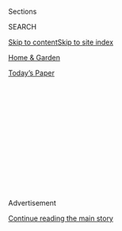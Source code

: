 <div id="app">

<div>

<div>

<div>

<div class="NYTAppHideMasthead css-1q2w90k e1suatyy0">

<div class="section css-ui9rw0 e1suatyy2">

<div class="css-eph4ug er09x8g0">

<div class="css-6n7j50">

</div>

<span class="css-1dv1kvn">Sections</span>

<div class="css-10488qs">

<span class="css-1dv1kvn">SEARCH</span>

</div>

[Skip to content](#site-content)[Skip to site index](#site-index)

</div>

<div id="masthead-section-label" class="css-1wr3we4 eaxe0e00">

[Home & Garden](https://www.nytimes.com/pages/garden/index.html)

</div>

<div class="css-10698na e1huz5gh0">

</div>

</div>

<div id="masthead-bar-one" class="section hasLinks css-15hmgas e1csuq9d3">

<div class="css-uqyvli e1csuq9d0">

</div>

<div class="css-1uqjmks e1csuq9d1">

</div>

<div class="css-9e9ivx">

[](https://myaccount.nytimes.com/auth/login?response_type=cookie&client_id=vi)

</div>

<div class="css-1bvtpon e1csuq9d2">

[Today’s Paper](https://www.nytimes.com/section/todayspaper)

</div>

</div>

</div>

</div>

<div data-aria-hidden="false">

<div id="site-content" role="main">

<div>

<div class="css-1aor85t" style="opacity:0.000000001;z-index:-1;visibility:hidden">

<div class="css-1hqnpie">

<div class="css-epjblv">

<span class="css-17xtcya">[Home &
Garden](/pages/garden/index.html)</span><span class="css-x15j1o">|</span><span class="css-fwqvlz">Pssst\!
Serendipity's Chocolate Secret</span>

</div>

<div class="css-k008qs">

<div class="css-1iwv8en">

<span class="css-18z7m18"></span>

<div>

</div>

</div>

<span class="css-1n6z4y">https://nyti.ms/29dJhXZ</span>

<div class="css-1705lsu">

<div class="css-4xjgmj">

<div class="css-4skfbu" role="toolbar" data-aria-label="Social Media Share buttons, Save button, and Comments Panel with current comment count" data-testid="share-tools">

  - 
  - 
  - 
  - 
    
    <div class="css-6n7j50">
    
    </div>

  - 

</div>

</div>

</div>

</div>

</div>

</div>

<div id="NYT_TOP_BANNER_REGION" class="css-13pd83m">

</div>

<div id="top-wrapper" class="css-1sy8kpn">

<div id="top-slug" class="css-l9onyx">

Advertisement

</div>

[Continue reading the main story](#after-top)

<div class="ad top-wrapper" style="text-align:center;height:100%;display:block;min-height:250px">

<div id="top" class="place-ad" data-position="top" data-size-key="top">

</div>

</div>

<div id="after-top">

</div>

</div>

<div id="sponsor-wrapper" class="css-1hyfx7x">

<div id="sponsor-slug" class="css-19vbshk">

Supported by

</div>

[Continue reading the main story](#after-sponsor)

<div id="sponsor" class="ad sponsor-wrapper" style="text-align:center;height:100%;display:block">

</div>

<div id="after-sponsor">

</div>

</div>

<div class="css-1vkm6nb ehdk2mb0">

# Pssst\! Serendipity's Chocolate Secret

</div>

<div class="css-xt80pu e12qa4dv0">

<div class="css-18e8msd">

<div class="css-vp77d3 epjyd6m0">

<div class="css-1baulvz">

By [<span class="css-1baulvz last-byline" itemprop="name">James
Barron</span>](https://www.nytimes.com/by/james-barron)

</div>

</div>

  - Dec. 14, 1994

  - 
    
    <div class="css-4xjgmj">
    
    <div class="css-d8bdto" role="toolbar" data-aria-label="Social Media Share buttons, Save button, and Comments Panel with current comment count" data-testid="share-tools">
    
      - 
      - 
      - 
      - 
        
        <div class="css-6n7j50">
        
        </div>
    
      - 
    
    </div>
    
    </div>

</div>

</div>

<div class="section meteredContent css-1r7ky0e" name="articleBody" itemprop="articleBody">

<div class="css-j3uhc5">

<div class="css-1ve50l5">

<div class="css-1si6tjw">

<div class="css-p5jc4e">

![<span class="css-cnj6d5 e1z0qqy90" itemprop="copyrightHolder"><span class="css-1ly73wi e1tej78p0">Credit...</span><span><span>The
New York Times
Archives</span></span></span>](https://s1.nyt.com/timesmachine/pages/1/1994/12/14/105880_360W.png?quality=75&auto=webp&disable=upscale)

</div>

<div class="css-1s1pakw">

<div class="css-udpjq9">

See the article in its original context from  
December 14, 1994, <span>Section C,</span> Page
3<span class="css-iry6ay"></span>[Buy
Reprints](https://store.nytimes.com/collections/new-york-times-page-reprints?utm_source=nytimes&utm_medium=article-page&utm_campaign=reprints)

</div>

<div class="css-1nq039c">

[View on
timesmachine](http://timesmachine.nytimes.com/timesmachine/1994/12/14/105880.html)

</div>

<div class="css-1gus26i">

TimesMachine is an exclusive benefit for home delivery and digital
subscribers.

</div>

</div>

</div>

<div class="css-1mweozg">

<div class="css-14uxcda">

About the Archive

</div>

<div class="css-6hi8ev">

This is a digitized version of an article from The Times’s print
archive, before the start of online publication in 1996. To preserve
these articles as they originally appeared, The Times does not alter,
edit or update them.

</div>

<div class="css-6hi8ev">

Occasionally the digitization process introduces transcription errors or
other problems; we are continuing to work to improve these archived
versions.

</div>

</div>

</div>

</div>

<div class="css-1fanzo5 StoryBodyCompanionColumn">

<div class="css-53u6y8">

RIGHT there on page 152 of the just-released paperback version of "The
Serendipity Cookbook" is the secret recipe. The recipe that was censored
in the hardcover version, which came out four years ago. The recipe the
White House asked for more than 30 years ago but never got.

The recipe is for a chocoholic's fantasy, something called the frozen
hot chocolate blend. It is the essential element of one of the
diet-destroying confections that the whimsical restaurant Serendipity
has been serving beneath its bought-at-a-junkyard Tiffany lamps on the
Upper East Side for 40 years. The secret blend is then ladled over a
dozen imported chocolates, milk and crushed ice to make frozen hot
chocolate.

Serendipity's owner, Stephen Bruce, has a copyright on the recipe and a
trademark on the name of the frozen hot-chocolate blend, and has served
legal papers on restaurateurs who served imitations. So what is the
recipe doing in a cookbook? And a Serendipity cookbook, with Mr. Bruce
as an author?

"We struggled with that," acknowledged Debra Christie, the general
manager of Serendipity for 15 years.

</div>

</div>

<div class="css-1fanzo5 StoryBodyCompanionColumn">

<div class="css-53u6y8">

She said it was Mr. Bruce who had suggested the solution that lasted for
5,000 copies in the hardcover version, published by Wynwood Press: "
'Let's put it in, but let's censor it,' " she recalled him saying. "We
all said, 'Wonderful.' It would not be a complete book without it, but
we maintained the mystique."

Never mind that the recipe looked like a declassified F.B.I. dossier,
with CENSORED printed over the ingredients.

But this year, in preparing the paperback, the decision was made by the
new publisher, Citadel Press: no secrets. "We felt that to not list the
ingredients would be doing a disservice to buyers of the book," said Ben
Petrone, a spokesman for Citadel. "That was one of the conditions we
made for doing the book."

Mr. Bruce was resistant at first, Mr. Petrone said, but he added, "As
soon as we convinced him we could sell more books with the ingredients,
I believe he came around."

But even in its complete and unexpurgated form, Mr. Bruce said, the real
frozen hot chocolate could not be duplicated. "It will never come close
to what we serve," he said. "You can't get the same ingredients."

</div>

</div>

<div class="css-1fanzo5 StoryBodyCompanionColumn">

<div class="css-53u6y8">

Maybe you don't want to. Serendipity's recipes are almost anachronisms
-- high-calorie dishes like dark double-devil mousse and spiced chicken
flambe (in heavy cream sauce) in a low-fat age. The recipe for the
frozen hot chocolate blend calls for 11 kinds of chocolate, including
half-ounce portions of Belgian, French, Danish, Norwegian, Swedish and
German varieties. Many of the types are available at speciality stores,
but a cook would have to make several stops to get them. Some are
unknown even to the city's chocolate specialists.

Mr. Bruce said he had not been hurt by the trend toward lighter eating.
"People come here for an indulgent experience," he said. "We added
certain things to keep fresh with the menu: pasta, lemon chicken,
vegetarian dishes. But it's amazing how a formula created 40 years ago
remains."

The formula started when three young roommates decided to go commercial
with dishes they had been serving their friends at parties: Mr. Bruce,
Calvin L. Holt and Preston (Patch) Caradine. Mr. Bruce, who refuses to
say how old he is, is the sole survivor. Mr. Holt died in 1991 at 66.
Mr. Caradine, who left Serendipity after 15 years, died in July at 69.

Pooling $500 in 1954, they found a tiny storefront on East 58th Street
-- six tables, 15 seats, $550 a month -- and stumbled onto a look that
became so popular that Andy Warhol hired them to decorate his apartment.

Other people's castoffs became their quirky icons, and quickly became
valuable. Mr. Bruce said they were stuck for lighting until they
discovered a trove of Tiffany lamps in upstate New York. "People
considered them junk," he recalled. "We could consider them at all
because they were only $10 or $15 apiece." Now the tinted-glass-mosaic
lamps are valued at six-figure prices. The owners also brought in an
outsize clock from a meat market on Third Avenue and an espresso machine
from Little Italy.

Mr. Caradine came up with the restaurant's name from a crossword-puzzle
clue that referred to Horace Walpole's "Three Princes of Serendip,"
about a threesome with a knack for the unusual. The fledgling
restaurateurs got advice from the chef James Beard. And soon Mr. Bruce
was getting on-the-job training in celebrity sighting: Truman Capote.
Tennessee Williams. Gloria Vanderbilt once ordered 24 pink flower
arrangements that Mr. Bruce had to stay up all night to finish. "Very
pretty, very elegant, very G. V.," he said. There was the time that
Marilyn Monroe ("she always had chicken salad") came in wearing a man's
trench coat. "Suddenly my eyes popped out," Mr. Bruce said. "When she
crossed her legs, there was no skirt." And there was Andy Warhol.
Serendipity was Warhol's first art gallery, selling drawings for
department-store ads that the stores had rejected.

Celebrities still stop by the restaurant and shop, which moved to 225
East 60th Street in 1959 -- Cher, Candace Bergen, Tom Cruise. But
somehow, what stands out are frozen hot chocolates that date from a
generation ago. There was the time that Jacqueline Kennedy asked for the
recipe to serve at a White House gala. "We said we'd only do it if we
could make it," Mr. Bruce recalled. "We were declined."

</div>

</div>

<div class="css-1fanzo5 StoryBodyCompanionColumn">

<div class="css-53u6y8">

And Mr. Bruce recalls the frozen hot chocolate that he served to Grace
Kelly and Cary Grant after they had finished "To Catch a Thief." Almost
before Mr. Bruce had realized it, the unthinkable happened.

"He walked out without paying the bill," he said. "And at that
particular time, I needed every dollar I could get."

</div>

</div>

</div>

<div>

</div>

<div>

</div>

<div>

</div>

<div>

<div id="bottom-wrapper" class="css-1ede5it">

<div id="bottom-slug" class="css-l9onyx">

Advertisement

</div>

[Continue reading the main story](#after-bottom)

<div id="bottom" class="ad bottom-wrapper" style="text-align:center;height:100%;display:block;min-height:90px">

</div>

<div id="after-bottom">

</div>

</div>

</div>

</div>

</div>

## Site Index

<div>

</div>

## Site Information Navigation

  - [© <span>2020</span> <span>The New York Times
    Company</span>](https://help.nytimes.com/hc/en-us/articles/115014792127-Copyright-notice)

<!-- end list -->

  - [NYTCo](https://www.nytco.com/)
  - [Contact
    Us](https://help.nytimes.com/hc/en-us/articles/115015385887-Contact-Us)
  - [Work with us](https://www.nytco.com/careers/)
  - [Advertise](https://nytmediakit.com/)
  - [T Brand Studio](http://www.tbrandstudio.com/)
  - [Your Ad
    Choices](https://www.nytimes.com/privacy/cookie-policy#how-do-i-manage-trackers)
  - [Privacy](https://www.nytimes.com/privacy)
  - [Terms of
    Service](https://help.nytimes.com/hc/en-us/articles/115014893428-Terms-of-service)
  - [Terms of
    Sale](https://help.nytimes.com/hc/en-us/articles/115014893968-Terms-of-sale)
  - [Site Map](https://spiderbites.nytimes.com)
  - [Help](https://help.nytimes.com/hc/en-us)
  - [Subscriptions](https://www.nytimes.com/subscription?campaignId=37WXW)

</div>

</div>

</div>

</div>
